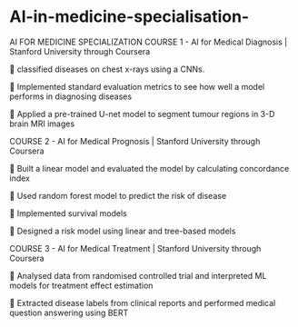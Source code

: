 # AI-in-medicine-specialisation-
AI FOR MEDICINE SPECIALIZATION 
COURSE 1 - AI for Medical Diagnosis | Stanford University through Coursera

	classified diseases on chest x-rays using a CNNs.

	Implemented standard evaluation metrics to see how well a model performs in diagnosing diseases

	Applied a pre-trained U-net model to segment tumour regions in 3-D brain MRI images

COURSE 2 - AI for Medical Prognosis | Stanford University through Coursera

	Built a linear model and evaluated the model by calculating concordance index

	Used random forest model to predict the risk of disease

	Implemented survival models

	Designed a risk model using linear and tree-based models

COURSE 3 - AI for Medical Treatment | Stanford University through Coursera

	Analysed data from randomised controlled trial and interpreted ML models for treatment effect estimation

	Extracted disease labels from clinical reports and performed medical question answering using BERT

